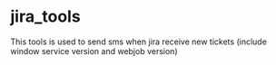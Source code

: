 # jira_tools
This tools is used to send sms when jira receive new tickets (include window service version and webjob version)
